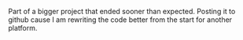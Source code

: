 Part of a bigger project that ended sooner than expected. Posting it to github cause I am rewriting the code better from the start for another platform.
